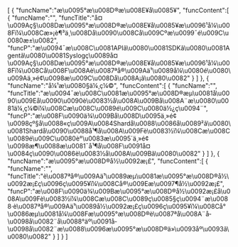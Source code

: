 [
	{
		"funcName":"æ\u0095°æ\u008D®æ\u008E¥å\u0085¥",
		"funcContent":[
			{
				"funcName":"",
				"funcTitle":"å¤\u009Aç§\u008Dæ\u0095°æ\u008D®æ\u008E¥å\u0085¥æ\u0096¹å¼\u008Fï¼\u008Cæ»¡è¶³ä¸\u008Då\u0090\u008Cå\u009Cºæ\u0099¯é\u009C\u0080æ±\u0082",
				"funcP":"æ\u0094¯æ\u008C\u0081APIã\u0080\u0081SDKã\u0080\u0081Agentã\u0080\u0081Syslogç­\u0089å¤\u009Aç§\u008Dæ\u0095°æ\u008D®æ\u008E¥å\u0085¥æ\u0096¹å¼\u008Fï¼\u008Cå\u008F\u008Aè\u0087ªå®\u009Aä¹\u0089å¼\u0080é\u0080\u009Aä¸»é¢\u0098æ\u009C\u008Då\u008A¡ã\u0080\u0082"
			}
		]
	},
	{
		"funcName":"å¼¹æ\u0080§ä¼¸ç¼©",
		"funcContent":[
			{
				"funcName":"",
				"funcTitle":"æ\u0094¯æ\u008C\u0081æ\u0095°æ\u008D®æµ\u0081å\u0090\u009Eå\u0090\u0090è\u0083½å\u008A\u009Bå\u008A¨æ\u0080\u0081ä¼¸ç¼©ï¼\u008Cæ\u008C\u0089é\u009C\u0080ä½¿ç\u0094¨",
				"funcP":"æ\u008F\u0090ä¾\u009Bå\u008D\u0095ä¸»é¢\u0098çº§å\u0088«ç\u009A\u0084Shardå\u0088\u0086å\u0089²ã\u0080\u0081Shardå\u0090\u0088å¹¶å\u008A\u009Fè\u0083½ï¼\u008Cæ\u008C\u0089é\u009C\u0080è°\u0083æ\u0095´ä¸»é¢\u0098æ¶\u0088æ\u0081¯å¹¶å\u008F\u0091å¤\u0084ç\u0090\u0086è\u0083½å\u008A\u009Bã\u0080\u0082"
			}
		]
	},
	{
		"funcName":"æ\u0095°æ\u008D®å½\u0092æ¡£",
		"funcContent":[
			{
				"funcName":"",
				"funcTitle":"è\u0087ªå®\u009Aä¹\u0089æµ\u0081æ\u0095°æ\u008D®å½\u0092æ¡£ç­\u0096ç\u0095¥ï¼\u008Cå®\u009Eæ\u0097¶å½\u0092æ¡£",
				"funcP":"æ\u008F\u0090ä¾\u009Bæ\u0095°æ\u008D®å½\u0092æ¡£å\u008A\u009Fè\u0083½ï¼\u008Cæ\u008C\u0089ç\u0085§ç\u0094¨æ\u0088·è\u0087ªå®\u009Aä¹\u0089å½\u0092æ¡£ç­\u0096ç\u0095¥ï¼\u008Cå°\u0086æµ\u0081å¼\u008Fæ\u0095°æ\u008D®è\u0087ªå\u008A¨å­\u0098å\u0082¨å\u0088°äº\u0091å­\u0098å\u0082¨æ\u0088\u0096æ\u0095°æ\u008D®ä»\u0093åº\u0093ã\u0080\u0082"
			}
		]
	}
]